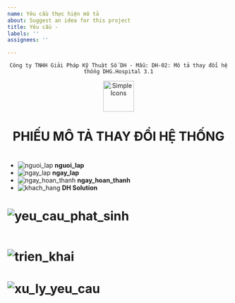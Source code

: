 ```yaml
---
name: Yêu cầu thực hiện mô tả
about: Suggest an idea for this project
title: Yêu cầu -
labels: ''
assignees: ''

---
```


<div align="center">

`Công ty TNHH Giải Pháp Kỹ Thuật Số DH - Mẫu: DH-02: Mô tả thay đổi hệ thống DHG.Hospital 3.1`

</div>

<div align="center">
  <img src="https://raw.githubusercontent.com/dh-hos/dhg.hospitalprinter/main/Deploy_Tools/Logo.ico" alt="Simple Icons" width=70>
  <h1>PHIẾU MÔ TẢ THAY ĐỔI HỆ THỐNG</h1>  
</div>

#

-  ![nguoi_lap](https://img.shields.io/badge/Người%20lập-:-blue?style=plastic&logo=github) **nguoi_lap**
-  ![ngay_lap](https://img.shields.io/badge/Ngày%20lập-:-blue?style=plastic&logo=github) **ngay_lap**
-  ![ngay_hoan_thanh](https://img.shields.io/badge/Ngày%20hoàn%20thành-:-blue?style=plastic&logo=github) **ngay_hoan_thanh**
-  ![khach_hang](https://img.shields.io/badge/Khách%20hàng-:-blue?style=plastic&logo=github) **DH Solution**

# ![yeu_cau_phat_sinh](https://img.shields.io/badge/Yêu%20cầu%20phát%20sinh-:-blue?style=for-the-badge&logo=github)

```
```

# ![trien_khai](https://img.shields.io/badge/Qui%20trình%20thực%20hiện%20trên%20phần%20mềm%20–%20triển%20khai-:-blue?style=for-the-badge&logo=github)

# ![xu_ly_yeu_cau](https://img.shields.io/badge/Xử%20lý%20yêu%20cầu-:-blue?style=for-the-badge&logo=github)

```
```
